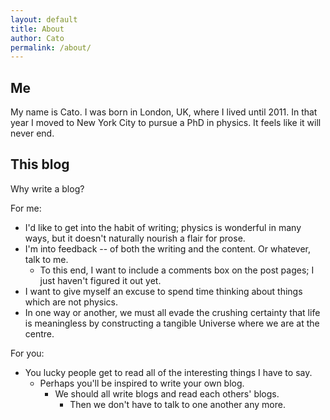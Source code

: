 ```yaml
---
layout: default
title: About
author: Cato
permalink: /about/
---
```


## Me

My name is Cato. I was born in London, UK, where I lived until 2011. In that year I moved to New York City to pursue a PhD in physics. It feels like it will never end.

## This blog

Why write a blog?

For me:

- I'd like to get into the habit of writing; physics is wonderful in many ways, but it doesn't naturally nourish a flair for prose.
- I'm into feedback -- of both the writing and the content. Or whatever, talk to me.
  + To this end, I want to include a comments box on the post pages; I just haven't figured it out yet.
- I want to give myself an excuse to spend time thinking about things which are not physics.
- In one way or another, we must all evade the crushing certainty that life is meaningless by constructing a tangible Universe where we are at the centre.

For you:

- You lucky people get to read all of the interesting things I have to say.
  - Perhaps you'll be inspired to write your own blog.
    - We should all write blogs and read each others' blogs.
      - Then we don't have to talk to one another any more.
